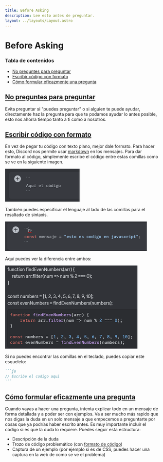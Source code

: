 ```yaml
---
title: Before Asking
description: Lee esto antes de preguntar.
layout: ../layouts/Layout.astro
---
```


# Before Asking

### Tabla de contenidos

- [No preguntes para preguntar](#no-preguntes-para-preguntar)
- [Escribir código con formato](#escribir-codigo-con-formato)
- [Cómo formular eficazmente una pregunta](#como-formular-eficazmente-una-pregunta)

## [No preguntes para preguntar](#no-preguntes-para-preguntar)

Evita preguntar si "puedes preguntar" o si alguien te puede ayudar, directamente haz la pregunta para que te podamos ayudar lo antes posible, esto nos ahorra tiempo tanto a ti como a nosotros.

## [Escribir código con formato](#escribir-codigo-con-formato)

En vez de pegar tu código con texto plano, mejor dale formato. Para hacer esto, Discord nos permite usar [markdown](https://markdown.es/) en los mensajes. Para dar formato al código, simplemente escribe el código entre estas comillas como se ve en la siguiente imagen.

![Comillas con las que hay que envolver el codigo](../images/code-format-tutorial.png)

También puedes especificar el lenguaje al lado de las comillas para el resaltado de sintaxis.

![Comillas con las que hay que envolver el codigo junto a la especificación del lenguaje](../images/code-format-tutorial-lang.png)

Aquí puedes ver la diferencia entre ambos:

![Comparación entre codigo sin formatear y formateado](../images/code-format.png)

Si no puedes encontrar las comillas en el teclado, puedes copiar este esqueleto:

````md
```js
// Escribe el codigo aqui
```
````

## [Cómo formular eficazmente una pregunta](#como-formular-eficazmente-una-pregunta)

Cuando vayas a hacer una pregunta, intenta explicar todo en un mensaje de forma detallada y a poder ser con ejemplos. Va a ser mucho más rapido que nos digas la duda en un solo mensaje a que empecemos a preguntarte por cosas que ya podrías haber escrito antes. Es muy importante incluir el código si es que la duda lo requiere.
Puedes seguir esta estructura:

- Descripción de la duda
- Trozo de código problemático (con [formato de código](#escribir-codigo-con-formato))
- Captura de un ejemplo (por ejemplo si es de CSS, puedes hacer una captura en la web de como se ve el problema)
